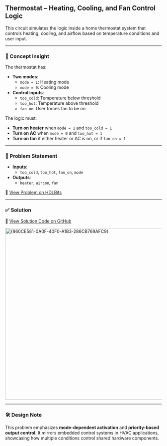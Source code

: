 ## Thermostat – Heating, Cooling, and Fan Control Logic

This circuit simulates the logic inside a home thermostat system that controls heating, cooling, and airflow based on temperature conditions and user input.

---

### 🧠 Concept Insight  
The thermostat has:
- **Two modes**:
  - `mode = 1`: Heating mode
  - `mode = 0`: Cooling mode
- **Control inputs**:
  - `too_cold`: Temperature below threshold
  - `too_hot`: Temperature above threshold
  - `fan_on`: User forces fan to be on

The logic must:
- **Turn on heater** when `mode = 1` and `too_cold = 1`
- **Turn on AC** when `mode = 0` and `too_hot = 1`
- **Turn on fan** if either heater or AC is on, or if `fan_on = 1`

---

### 📘 Problem Statement  
- **Inputs**:  
  - `too_cold`, `too_hot`, `fan_on`, `mode`
- **Outputs**:  
  - `heater`, `aircon`, `fan`

🔗 [View Problem on HDLBits](https://hdlbits.01xz.net/wiki/Thermostat)

---

### ✅ Solution  
📄 [View Solution Code on GitHub](https://github.com/EswarAdithya011/HDLBits/blob/main/Problem%20Sets/2.%20Circuits/2.2%20Combinational%20Logic/Thermostat.v)

<img width="550" alt="{860CE581-0A0F-40F0-A1B3-286CB769AFC9}" src="https://github.com/user-attachments/assets/2baebb3e-d709-4d08-97c6-dcc250ae7028" />

---

### 🛠 Design Note  
This problem emphasizes **mode-dependent activation** and **priority-based output control**. It mirrors embedded control systems in HVAC applications, showcasing how multiple conditions control shared hardware components.
